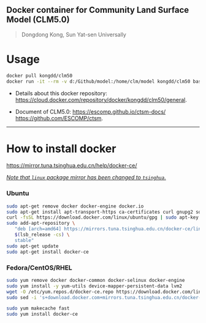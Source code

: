 ## Docker container for Community Land Surface Model (CLM5.0)

> Dongdong Kong, Sun Yat-sen Universally

# Usage

```bash
docker pull kongdd/clm50
docker run -it --rm -v d:/Github/model:/home/clm/model kongdd/clm50 bash 
```

* Details about this docker repository: 
https://cloud.docker.com/repository/docker/kongdd/clm50/general.

* Document of CLM5.0:
https://escomp.github.io/ctsm-docs/
https://github.com/ESCOMP/ctsm.

----
# How to install docker  
https://mirror.tuna.tsinghua.edu.cn/help/docker-ce/

*<u>Note that `linux` package mirror has been changed to `tsinghua`.*</u>

### Ubuntu
```bash
sudo apt-get remove docker docker-engine docker.io
sudo apt-get install apt-transport-https ca-certificates curl gnupg2 software-properties-common
curl -fsSL https://download.docker.com/linux/ubuntu/gpg | sudo apt-key add -
sudo add-apt-repository \
   "deb [arch=amd64] https://mirrors.tuna.tsinghua.edu.cn/docker-ce/linux/ubuntu \
   $(lsb_release -cs) \
   stable"
sudo apt-get update
sudo apt-get install docker-ce
```

### Fedora/CentOS/RHEL
```bash
sudo yum remove docker docker-common docker-selinux docker-engine
sudo yum install -y yum-utils device-mapper-persistent-data lvm2
wget -O /etc/yum.repos.d/docker-ce.repo https://download.docker.com/linux/centos/docker-ce.repo
sudo sed -i 's+download.docker.com+mirrors.tuna.tsinghua.edu.cn/docker-ce+' /etc/yum.repos.d/docker-ce.repo

sudo yum makecache fast
sudo yum install docker-ce
```
